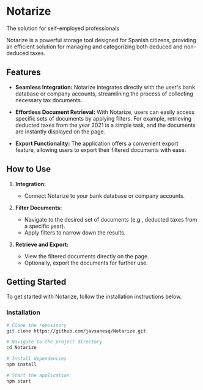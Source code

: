 # Notarize

The solution for self-employed professionals

Notarize is a powerful storage tool designed for Spanish citizens, providing an efficient solution for managing and categorizing both deduced and non-deduced taxes.

## Features

- **Seamless Integration:** Notarize integrates directly with the user's bank database or company accounts, streamlining the process of collecting necessary tax documents.

- **Effortless Document Retrieval:** With Notarize, users can easily access specific sets of documents by applying filters. For example, retrieving deducted taxes from the year 2021 is a simple task, and the documents are instantly displayed on the page.

- **Export Functionality:** The application offers a convenient export feature, allowing users to export their filtered documents with ease.

## How to Use

1. **Integration:**
   - Connect Notarize to your bank database or company accounts.

2. **Filter Documents:**
   - Navigate to the desired set of documents (e.g., deducted taxes from a specific year).
   - Apply filters to narrow down the results.

3. **Retrieve and Export:**
   - View the filtered documents directly on the page.
   - Optionally, export the documents for further use.

## Getting Started

To get started with Notarize, follow the installation instructions below.

### Installation

```bash
# Clone the repository
git clone https://github.com/javsanesq/Notarize.git

# Navigate to the project directory
cd Notarize

# Install dependencies
npm install

# Start the application
npm start

